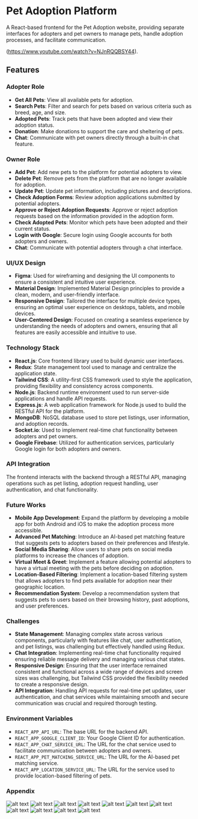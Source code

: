 # Pet Adoption Platform

A React-based frontend for the Pet Adoption website, providing separate interfaces for adopters and pet owners to manage pets, handle adoption processes, and facilitate communication.

(https://www.youtube.com/watch?v=NJnRQQBSY44).

## Features

### Adopter Role

- **Get All Pets**: View all available pets for adoption.
- **Search Pets**: Filter and search for pets based on various criteria such as breed, age, and size.
- **Adopted Pets**: Track pets that have been adopted and view their adoption status.
- **Donation**: Make donations to support the care and sheltering of pets.
- **Chat**: Communicate with pet owners directly through a built-in chat feature.

### Owner Role

- **Add Pet**: Add new pets to the platform for potential adopters to view.
- **Delete Pet**: Remove pets from the platform that are no longer available for adoption.
- **Update Pet**: Update pet information, including pictures and descriptions.
- **Check Adoption Forms**: Review adoption applications submitted by potential adopters.
- **Approve or Reject Adoption Requests**: Approve or reject adoption requests based on the information provided in the adoption form.
- **Check Adopted Pets**: Monitor which pets have been adopted and their current status.
- **Login with Google**: Secure login using Google accounts for both adopters and owners.
- **Chat**: Communicate with potential adopters through a chat interface.

### UI/UX Design

- **Figma**: Used for wireframing and designing the UI components to ensure a consistent and intuitive user experience.
- **Material Design**: Implemented Material Design principles to provide a clean, modern, and user-friendly interface.
- **Responsive Design**: Tailored the interface for multiple device types, ensuring an optimal user experience on desktops, tablets, and mobile devices.
- **User-Centered Design**: Focused on creating a seamless experience by understanding the needs of adopters and owners, ensuring that all features are easily accessible and intuitive to use.

### Technology Stack

- **React.js**: Core frontend library used to build dynamic user interfaces.
- **Redux**: State management tool used to manage and centralize the application state.
- **Tailwind CSS**: A utility-first CSS framework used to style the application, providing flexibility and consistency across components.
- **Node.js**: Backend runtime environment used to run server-side applications and handle API requests.
- **Express.js**: A web application framework for Node.js used to build the RESTful API for the platform.
- **MongoDB**: NoSQL database used to store pet listings, user information, and adoption records.
- **Socket.io**: Used to implement real-time chat functionality between adopters and pet owners.
- **Google Firebase**: Utilized for authentication services, particularly Google login for both adopters and owners.

### API Integration

The frontend interacts with the backend through a RESTful API, managing operations such as pet listing, adoption request handling, user authentication, and chat functionality.

### Future Works

- **Mobile App Development**: Expand the platform by developing a mobile app for both Android and iOS to make the adoption process more accessible.
- **Advanced Pet Matching**: Introduce an AI-based pet matching feature that suggests pets to adopters based on their preferences and lifestyle.
- **Social Media Sharing**: Allow users to share pets on social media platforms to increase the chances of adoption.
- **Virtual Meet & Greet**: Implement a feature allowing potential adopters to have a virtual meeting with the pets before deciding on adoption.
- **Location-Based Filtering**: Implement a location-based filtering system that allows adopters to find pets available for adoption near their geographic location.
- **Recommendation System**: Develop a recommendation system that suggests pets to users based on their browsing history, past adoptions, and user preferences.

### Challenges

- **State Management**: Managing complex state across various components, particularly with features like chat, user authentication, and pet listings, was challenging but effectively handled using Redux.
- **Chat Integration**: Implementing real-time chat functionality required ensuring reliable message delivery and managing various chat states.
- **Responsive Design**: Ensuring that the user interface remained consistent and functional across a wide range of devices and screen sizes was challenging, but Tailwind CSS provided the flexibility needed to create a responsive design.
- **API Integration**: Handling API requests for real-time pet updates, user authentication, and chat services while maintaining smooth and secure communication was crucial and required thorough testing.

### Environment Variables

- `REACT_APP_API_URL`: The base URL for the backend API.
- `REACT_APP_GOOGLE_CLIENT_ID`: Your Google Client ID for authentication.
- `REACT_APP_CHAT_SERVICE_URL`: The URL for the chat service used to facilitate communication between adopters and owners.
- `REACT_APP_PET_MATCHING_SERVICE_URL`: The URL for the AI-based pet matching service.
- `REACT_APP_LOCATION_SERVICE_URL`: The URL for the service used to provide location-based filtering of pets.

### Appendix

![alt text](image-1.png)
![alt text](image.png)
![alt text](image-2.png)
![alt text](image-3.png)
![alt text](image-4.png)
![alt text](image-5.png)
![alt text](image-6.png)
![alt text](image-7.png)
![alt text](image-8.png)
![alt text](image-9.png)
![alt text](image-10.png)
